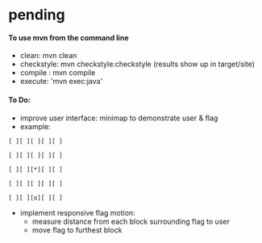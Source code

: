 # pending 

#### To use mvn from the command line
* clean:  mvn clean
* checkstyle: mvn checkstyle:checkstyle  (results show up in target/site)
* compile : mvn compile
* execute: 'mvn exec:java'

#### To Do:
* improve user interface: minimap to demonstrate user & flag
* example:

```[ ][ ][ ][ ][ ]```

```[ ][ ][ ][ ][ ]```
 
 ```[ ][ ][*][ ][ ]```
 
 ```[ ][ ][ ][ ][ ]```
 
 ```[ ][ ][o][ ][ ]```

* implement responsive flag motion:
    * measure distance from each block surrounding flag to user
    * move flag to furthest block
